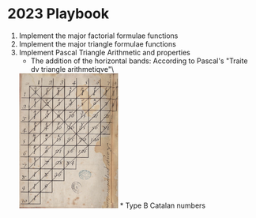 # 2023 Playbook

1. Implement the major factorial formulae functions
2. Implement the major triangle formulae functions
3. Implement Pascal Triangle Arithmetic and properties
   * The addition of the horizontal bands: According to Pascal's "Traite dv triangle arithmetiqve"\
   <img src="src/pascal_triangle.jpg" width=200>
   * Type B Catalan numbers
